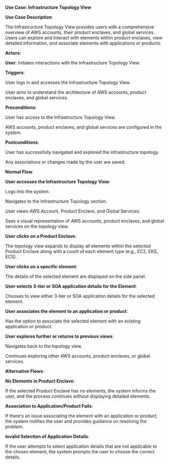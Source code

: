 ﻿**Use Case: Infrastructure Topology View**

**Use Case Description**:

The Infrastructure Topology View provides users with a comprehensive overview of AWS accounts, their product enclaves, and global services. Users can explore and interact with elements within product enclaves, view detailed information, and associate elements with applications or products.

**Actors**:

**User**: Initiates interactions with the Infrastructure Topology View.

**Triggers**:

User logs in and accesses the Infrastructure Topology View.

User aims to understand the architecture of AWS accounts, product enclaves, and global services.

**Preconditions**:

User has access to the Infrastructure Topology View.

AWS accounts, product enclaves, and global services are configured in the system.

**Postconditions**:

User has successfully navigated and explored the infrastructure topology.

Any associations or changes made by the user are saved.

**Normal Flow**:

**User accesses the Infrastructure Topology View**:

Logs into the system.

Navigates to the Infrastructure Topology section.

User views AWS Account, Product Enclave, and Global Services:

Sees a visual representation of AWS accounts, product enclaves, and global services on the topology view.

**User clicks on a Product Enclave**:

The topology view expands to display all elements within the selected Product Enclave along with a count of each element type (e.g., EC2, EKS, ECS).

**User clicks on a specific element**:

The details of the selected element are displayed on the side panel.

**User selects 3-tier or SOA application details for the Element**:

Chooses to view either 3-tier or SOA application details for the selected element.

**User associates the element to an application or product**:

Has the option to associate the selected element with an existing application or product.

**User explores further or returns to previous views**:

Navigates back to the topology view.

Continues exploring other AWS accounts, product enclaves, or global services.

**Alternative Flows**:

**No Elements in Product Enclave**:

If the selected Product Enclave has no elements, the system informs the user, and the process continues without displaying detailed elements.

**Association to Application/Product Fails**:

If there's an issue associating the element with an application or product, the system notifies the user and provides guidance on resolving the problem.

**Invalid Selection of Application Details**:

If the user attempts to select application details that are not applicable to the chosen element, the system prompts the user to choose the correct details.
